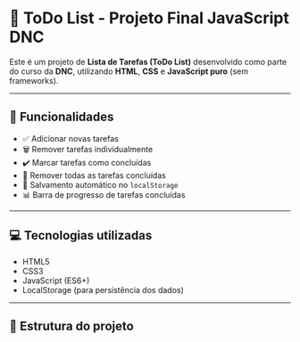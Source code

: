 # 📝 ToDo List - Projeto Final JavaScript DNC

Este é um projeto de **Lista de Tarefas (ToDo List)** desenvolvido como parte do curso da **DNC**, utilizando **HTML**, **CSS** e **JavaScript puro** (sem frameworks).

---

## 🚀 Funcionalidades

- ✅ Adicionar novas tarefas
- 🗑️ Remover tarefas individualmente
- ✔️ Marcar tarefas como concluídas
- 🔄 Remover todas as tarefas concluídas
- 💾 Salvamento automático no `localStorage`
- 📊 Barra de progresso de tarefas concluídas

---

## 💻 Tecnologias utilizadas

- HTML5
- CSS3
- JavaScript (ES6+)
- LocalStorage (para persistência dos dados)

---

## 📂 Estrutura do projeto

